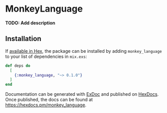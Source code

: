 # MonkeyLanguage

**TODO: Add description**

## Installation

If [available in Hex](https://hex.pm/docs/publish), the package can be installed
by adding `monkey_language` to your list of dependencies in `mix.exs`:

```elixir
def deps do
  [
    {:monkey_language, "~> 0.1.0"}
  ]
end
```

Documentation can be generated with [ExDoc](https://github.com/elixir-lang/ex_doc)
and published on [HexDocs](https://hexdocs.pm). Once published, the docs can
be found at <https://hexdocs.pm/monkey_language>.


